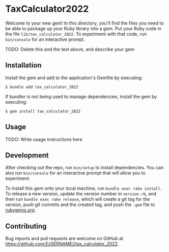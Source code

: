 # TaxCalculator2022

Welcome to your new gem! In this directory, you'll find the files you need to be able to package up your Ruby library into a gem. Put your Ruby code in the file `lib/tax_calculator_2022`. To experiment with that code, run `bin/console` for an interactive prompt.

TODO: Delete this and the text above, and describe your gem

## Installation

Install the gem and add to the application's Gemfile by executing:

    $ bundle add tax_calculator_2022

If bundler is not being used to manage dependencies, install the gem by executing:

    $ gem install tax_calculator_2022

## Usage

TODO: Write usage instructions here

## Development

After checking out the repo, run `bin/setup` to install dependencies. You can also run `bin/console` for an interactive prompt that will allow you to experiment.

To install this gem onto your local machine, run `bundle exec rake install`. To release a new version, update the version number in `version.rb`, and then run `bundle exec rake release`, which will create a git tag for the version, push git commits and the created tag, and push the `.gem` file to [rubygems.org](https://rubygems.org).

## Contributing

Bug reports and pull requests are welcome on GitHub at https://github.com/[USERNAME]/tax_calculator_2022.
